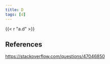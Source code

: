 ```yaml
---
title: D
tags: [d]
---
```


{{< r "a.d" >}}

## References

<https://stackoverflow.com/questions/47046850>
